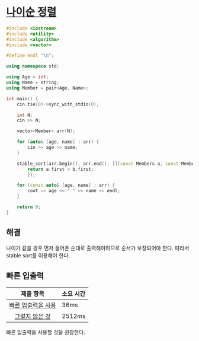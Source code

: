 # [나이순 정렬](https://www.acmicpc.net/problem/10814)

```cpp
#include <iostream>
#include <utility>
#include <algorithm>
#include <vector>

#define endl "\n";

using namespace std;

using Age = int;
using Name = string;
using Member = pair<Age, Name>;

int main() {
	cin.tie(0)->sync_with_stdio(0);

	int N;
	cin >> N;

	vector<Member> arr(N);

	for (auto& [age, name] : arr) {
		cin >> age >> name;
	}

	stable_sort(arr.begin(), arr.end(), [](const Member& a, const Member& b) {
		return a.first < b.first;
		});

	for (const auto& [age, name] : arr) {
		cout << age << " " << name << endl;
	}

	return 0;
}
```

## 해결
나이가 같을 경우 먼저 들어온 순대로 출력해야하므로 순서가 보장되어야 한다. 따라서 stable sort를 이용해야 한다.

## 빠른 입출력
|                           제출 항목                           | 소요 시간 |
| :-----------------------------------------------------------: | :-------- |
| [빠른 입출력을 사용](https://www.acmicpc.net/source/83016403) | 36ms      |
|   [그렇지 않은 것](https://www.acmicpc.net/source/83016484)   | 2512ms    |

빠른 입출력을 사용할 것을 권장한다.